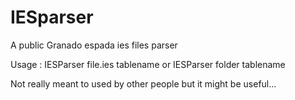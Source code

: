# IESparser
A public Granado espada ies files parser


Usage : 
IESParser file.ies tablename
or
IESParser folder tablename

Not really meant to used by other people but it might be useful...
